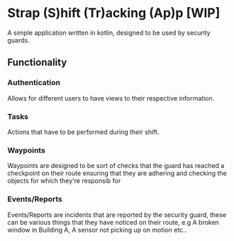 # Strap (S)hift (Tr)acking (Ap)p [WIP]

A simple application written in kotlin, designed to be used by security guards.

## Functionality

### Authentication
Allows for different users to have views to their respective information.

### Tasks
Actions that have to be performed during their shift.

### Waypoints
Waypoints are designed to be sort of checks that the guard has reached a checkpoint on their route
ensuring that they are adhering and checking the objects for which they're responsib for

### Events/Reports
Events/Reports are incidents that are reported by the security guard, these can be various things that 
they have noticed on their route, e.g A broken window in Building A, A sensor not picking up on motion etc..
